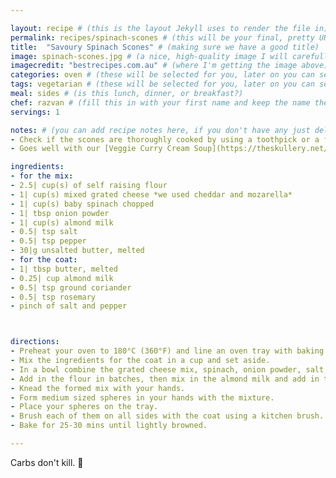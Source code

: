 ```yaml
---

layout: recipe # (this is the layout Jekyll uses to render the file in)
permalink: recipes/spinach-scones # (this will be your final, pretty URL)
title:  "Savoury Spinach Scones" # (making sure we have a good title)
image: spinach-scones.jpg # (a nice, high-quality image I will carefully select for you)
imagecredit: "bestrecipes.com.au" # (where I'm getting the image above)
categories: oven # (these will be selected for you, later on you can select your own)
tags: vegetarian # (these will be selected for you, later on you can select your own)
meal: sides # (is this lunch, dinner, or breakfast?)
chef: razvan # (fill this in with your first name and keep the name the same for all your recipes, since each chef has his own collection of recipes)
servings: 1

notes: # (you can add recipe notes here, if you don't have any just delete this whole section and it won't be processed)
- Check if the scones are thoroughly cooked by using a toothpick or a fork. 
- Goes well with our [Veggie Curry Cream Soup](https://theskullery.net/recipes/veggie-curry-soup).

ingredients:
- for the mix:
- 2.5| cup(s) of self raising flour
- 1| cup(s) mixed grated cheese *we used cheddar and mozarella* 
- 1| cup(s) baby spinach chopped
- 1| tbsp onion powder
- 1| cup(s) almond milk
- 0.5| tsp salt
- 0.5| tsp pepper
- 30|g unsalted butter, melted
- for the coat:
- 1| tbsp butter, melted
- 0.25| cup almond milk 
- 0.5| tsp ground coriander
- 0.5| tsp rosemary
- pinch of salt and pepper  



directions:
- Preheat your oven to 180°C (360°F) and line an oven tray with baking parchment.
- Mix the ingredients for the coat in a cup and set aside.
- In a bowl combine the grated cheese mix, spinach, onion powder, salt, and pepper.
- Add in the flour in batches, then mix in the almond milk and add in the melted butter until it all comes together.
- Knead the formed mix with your hands. 
- Form medium sized spheres in your hands with the mixture.
- Place your spheres on the tray.
- Brush each of them on all sides with the coat using a kitchen brush. 
- Bake for 25-30 mins until lightly browned. 

--- 
```

<!-- Below is the description, just write what you want or leave it empty 😁 -->
Carbs don't kill. 🔪
